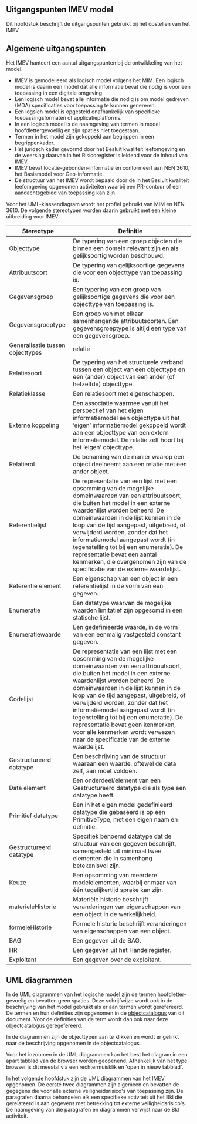 Uitgangspunten IMEV model
-----------------

Dit hoofdstuk beschrijft de uitgangspunten gebruikt bij het opstellen van het IMEV

Algemene uitgangspunten
-----------------------

Het IMEV hanteert een aantal uitgangspunten bij de ontwikkeling van het model.

- IMEV is gemodelleerd als logisch model volgens het MIM. Een logisch model is daarin een model dat alle informatie bevat die nodig is voor een toepassing in een digitale omgeving.
- Een logisch model bevat alle informatie die nodig is om model gedreven (MDA) specificaties voor toepassing te kunnen genereren.
- Een logsich model is opgesteld onafhankelijk van specifieke toepassingsformaten of applicatieplatforms.
- In een logisch model is de naamgeving van termen in model hoofdlettergevoellig en zijn spaties niet toegestaan.
- Termen in het model zijn gekoppeld aan begrippen in een begrippenkader.
- Het juridsch kader gevormd door het Besluit kwaliteit leefomgeving en de weerslag daarvan in het Risicoregister is leidend voor de inhoud van IMEV.
- IMEV bevat locatie-gebonden-informatie en conformeert aan NEN 3610, het Basismodel voor Geo-informatie.
- De structuur van het IMEV wordt bepaald door de in het Besluit kwaliteit leefomgeving opgenomen activiteiten waarbij een PR-contour of een aandachtsgebied van toepassing kan zijn.

Voor het UML-klassendiagram wordt het profiel gebruikt van MIM en NEN 3610. De volgende stereotypen worden daarin gebruikt met een kleine uitbreiding voor IMEV.



| Stereotype               | Definitie          |
|--------------------------|--------------------|
| Objecttype | De typering van een groep objecten die binnen een domein relevant zijn en als gelijksoortig worden beschouwd.|
| Attribuutsoort |De typering van gelijksoortige gegevens die voor een objecttype van toepassing is.|
|Gegevensgroep | Een typering van een groep van gelijksoortige gegevens die voor een objecttype van toepassing is.|
| Gegevensgroeptype | Een groep van met elkaar samenhangende attribuutsoorten. Een gegevensgroeptype is altijd een type van een gegevensgroep.|
| Generalisatie tussen objecttypes |relatie| De typering van het hiërarchische verband tussen een meer generiek en een meer specifiek modelelement van hetzelfde soort, waarbij het meer specifieke modelelement eigenschappen van het meer generieke modelelement overerft. Dit verband is alleen gedefinieerd voor objecttypen en datatypen.|
| Relatiesoort | De typering van het structurele verband tussen een object van een objecttype en een (ander) object van een ander (of hetzelfde) objecttype.|
| Relatieklasse |Een relatiesoort met eigenschappen.|
| Externe koppeling | Een associatie waarmee vanuit het perspectief van het eigen informatiemodel een objecttype uit het ‘eigen’ informatiemodel gekoppeld wordt aan een objecttype van een extern informatiemodel. De relatie zelf hoort bij het ‘eigen’ objecttype.|
| Relatierol |De benaming van de manier waarop een object deelneemt aan een relatie met een ander object.|
| Referentielijst | De representatie van een lijst met een opsomming van de mogelijke domeinwaarden van een attribuutsoort, die buiten het model in een externe waardenlijst worden beheerd. De domeinwaarden in de lijst kunnen in de loop van de tijd aangepast, uitgebreid, of verwijderd worden, zonder dat het informatiemodel aangepast wordt (in tegenstelling tot bij een enumeratie). De representatie bevat een aantal kenmerken, die overgenomen zijn van de specificatie van de externe waardelijst. |
| Referentie element |Een eigenschap van een object in een referentielijst in de vorm van een gegeven.|
| Enumeratie | Een datatype waarvan de mogelijke waarden limitatief zijn opgesomd in een statische lijst.|
| Enumeratiewaarde | Een gedefinieerde waarde, in de vorm van een eenmalig vastgesteld constant gegeven.|
| Codelijst | De representatie van een lijst met een opsomming van de mogelijke domeinwaarden van een attribuutsoort, die buiten het model in een externe waardenlijst worden beheerd. De domeinwaarden in de lijst kunnen in de loop van de tijd aangepast, uitgebreid, of verwijderd worden, zonder dat het informatiemodel aangepast wordt (in tegenstelling tot bij een enumeratie). De representatie bevat geen kenmerken, voor alle kenmerken wordt verwezen naar de specificatie van de externe waardelijst.|
| Gestructureerd datatype | Een beschrijving van de structuur waaraan een waarde, oftewel de data zelf, aan moet voldoen.|
| Data element | Een onderdeel/element van een Gestructureerd datatype die als type een datatype heeft.|
| Primitief datatype |Een in het eigen model gedefinieerd datatype die gebaseerd is op een PrimitiveType, met een eigen naam en definitie.|
| Gestructureerd datatype | Specifiek benoemd datatype dat de structuur van een gegeven beschrijft, samengesteld uit minimaal twee elementen die in samenhang betekenisvol zijn.|
| Keuze |Een opsomming van meerdere modelelementen, waarbij er maar van één tegelijkertijd sprake kan zijn.|
| materieleHistorie |Materiële historie beschrijft veranderingen van eigenschappen van een object in de werkelijkheid.|
| formeleHistorie |Formele historie beschrijft veranderingen van eigenschappen van een object.|
| BAG |Een gegeven uit de BAG.|
| HR |Een gegeven uit het Handelregister.|
| Exploitant |Een gegeven over de exploitant.|


UML diagrammen
--------------
In de UML diagrammen van het logische model zijn de termen hoofdletter-gevoelig en bevatten geen spaties. Deze schrijfwijze wordt ook in de beschrijving van het model gebruikt als er aan termen wordt gerefereerd. De termen en hun definities zijn opgenomen in de [objectcatalogus](#objecttypen) <!-- je zou dit verwachten:(#global_class_IMEV_Objectcatalogus)--> van dit document. Voor de definities van de term wordt dan ook naar deze objectcatalogus geregefereerd.

In de diagrammen zijn de objecttypen aan te klikken en wordt er gelinkt naar de beschrijving opgenomen in de objectcatalogus.

Voor het inzoomen in de UML diagrammen kan het best het diagram in een apart tabblad van de browser worden geopenend. Afhankelijk van het type browser is dit meestal via een rechtermuisklik en 'open in nieuw tabblad'.

In het volgende hoofdstuk zijn de UML diagrammen van het IMEV opgenomen. De eerste twee diagrammen zijn algemeen en bevatten de gegegens die voor alle externe veiligheidsrisico's van toepassing zijn. De paragrafen daarna behandelen elk een specifieke activiteit uit het Bkl die gerelateerd is aan gegevens met betrekking tot externe veiligheidsrisico's. De naamgeving van die paragrafen en diagrammen verwijst naar de Bkl activiteit.

